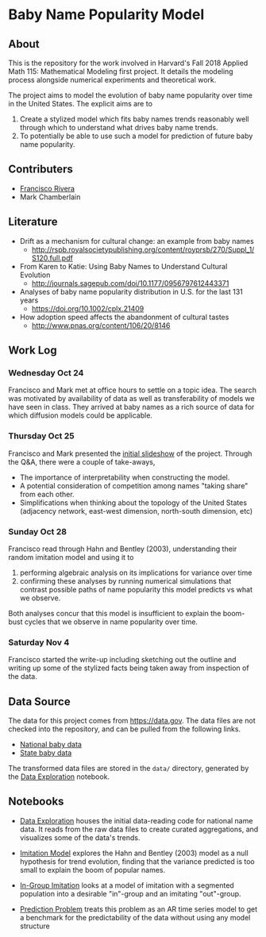Baby Name Popularity Model
==========================

About
-----

This is the repository for the work involved in Harvard's Fall 2018 Applied Math
115: Mathematical Modeling first project. It details the modeling process
alongside numerical experiments and theoretical work.

The project aims to model the evolution of baby name popularity over time in the
United States. The explicit aims are to 

1. Create a stylized model which fits baby names trends reasonably well through
   which to understand what drives baby name trends.
2. To potentially be able to use such a model for prediction of future baby name
   popularity.

Contributers
------------

- [Francisco Rivera](mailto:frivera@college.harvard.edu)
- Mark Chamberlain

Literature
----------
- Drift as a mechanism for cultural change: an example from baby names
  - <http://rspb.royalsocietypublishing.org/content/royprsb/270/Suppl_1/S120.full.pdf>
- From Karen to Katie: Using Baby Names to Understand Cultural Evolution
  - <http://journals.sagepub.com/doi/10.1177/0956797612443371>
- Analyses of baby name popularity distribution in U.S. for the last 131 years
  - <https://doi.org/10.1002/cplx.21409>
- How adoption speed affects the abandonment of cultural tastes
  - <http://www.pnas.org/content/106/20/8146>


Work Log
--------

### Wednesday Oct 24

Francisco and Mark met at office hours to settle on a topic idea. The search was
motivated by availability of data as well as transferability of models we have
seen in class. They arrived at baby names as a rich source of data for which
diffusion models could be applicable.

### Thursday Oct 25

Francisco and Mark presented the [initial slideshow](slide-show.md) of the
project. Through the Q&A, there were a couple of take-aways,

- The importance of interpretability when constructing the model.
- A potential consideration of competition among names "taking share" from each
  other.
- Simplifications when thinking about the topology of the United States
  (adjacency network, east-west dimension, north-south dimension, etc)

### Sunday Oct 28

Francisco read through Hahn and Bentley (2003), understanding their random
imitation model and using it to

1. performing algebraic analysis on its implications for variance over time
2. confirming these analyses by running numerical simulations that contrast
   possible paths of name popularity this model predicts vs what we observe.

Both analyses concur that this model is insufficient to explain the boom-bust
cycles that we observe in name popularity over time.

### Saturday Nov 4

Francisco started the write-up including sketching out the outline and writing
up some of the stylized facts being taken away from inspection of the data.

Data Source
-----------

The data for this project comes from <https://data.gov>. The data files are not
checked into the repository, and can be pulled from the following links.

- [National baby data](https://catalog.data.gov/dataset/baby-names-from-social-security-card-applications-national-level-data)
- [State baby data](https://catalog.data.gov/dataset/baby-names-from-social-security-card-applications-data-by-state-and-district-of-)

The transformed data files are stored in the `data/` directory, generated by the
[Data Exploration](01-data-exploration.ipynb) notebook.

Notebooks
---------

- [Data Exploration](01-data-exploration.ipynb) houses the initial data-reading
  code for national name data. It reads from the raw data files to create
  curated aggregations, and visualizes some of the data's trends.

- [Imitation Model](02-imitation-model.ipynb) explores the Hahn and Bentley
  (2003) model as a null hypothesis for trend evolution, finding that the
  variance predicted is too small to explain the boom of popular names.

- [In-Group Imitation](03-ingroup-imitation.ipynb) looks at a model of imitation
  with a segmented population into a desirable "in"-group and an imitating
  "out"-group.

- [Prediction Problem](04-prediction-problem.ipynb) treats this problem as an AR
  time series model to get a benchmark for the predictability of the data
  without using any model structure
